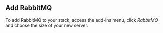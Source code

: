 


## Add RabbitMQ
To add RabbitMQ to your stack, access the add-ins menu, click _RabbitMQ_ and choose the size of your new server.
